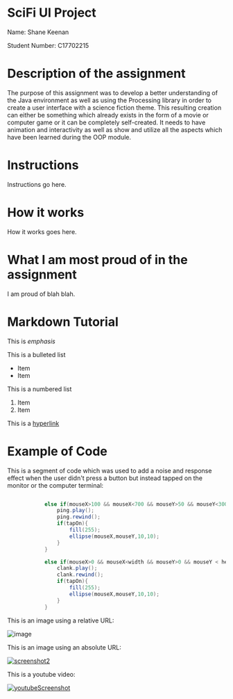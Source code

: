 # SciFi UI Project

Name: Shane Keenan

Student Number: C17702215

# Description of the assignment

The purpose of this assignment was to develop a better understanding of the Java environment as well as using the Processing library in order to create a user interface with a science fiction theme. This resulting creation can either be something which already exists in the form of a movie or computer game or it can be completely self-created. It needs to have animation and interactivity as well as show and utilize all the aspects which have been learned during the OOP module. 

# Instructions

Instructions go here.

# How it works

How it works goes here.

# What I am most proud of in the assignment

I am proud of blah blah.

# Markdown Tutorial

This is *emphasis*

This is a bulleted list

- Item
- Item

This is a numbered list

1. Item
1. Item

This is a [hyperlink](http://bryanduggan.org)

# Example of Code

This is a segment of code which was used to add a noise and response effect when the user didn't press a button but instead tapped on the monitor or the computer terminal:

```Java

            else if(mouseX>100 && mouseX<700 && mouseY>50 && mouseY<300){
                ping.play();
                ping.rewind();
                if(tapOn){
                    fill(255);
                    ellipse(mouseX,mouseY,10,10);
                }
            }

            else if(mouseX>0 && mouseX<width && mouseY>0 && mouseY < height){
                clank.play();
                clank.rewind();
                if(tapOn){
                    fill(255);
                    ellipse(mouseX,mouseY,10,10);
                }
            }
```

This is an image using a relative URL:

![image](https://user-images.githubusercontent.com/38283909/55492464-2a060500-562f-11e9-91e7-32c9629ee07a.png)

This is an image using an absolute URL:

<a href="https://ibb.co/zZ1x9rb"><img src="https://i.ibb.co/BBm3Wtj/screenshot2.png" alt="screenshot2" border="0"></a>

This is a youtube video:

[![youtubeScreenshot](https://user-images.githubusercontent.com/38283909/55491509-81a37100-562d-11e9-82f2-2c4fac6faa18.PNG)](https://youtu.be/02jJRolMXUo)

